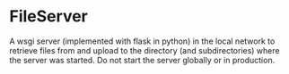 # FileServer

A wsgi server (implemented with flask in python) in the local network to retrieve files from and upload to the directory (and subdirectories) where the server was started.
Do not start the server globally or in production.
